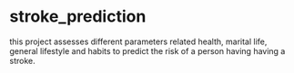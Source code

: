 # stroke_prediction
this project assesses different  parameters related health, marital life, general lifestyle and habits to predict the risk of a person having having a stroke.
